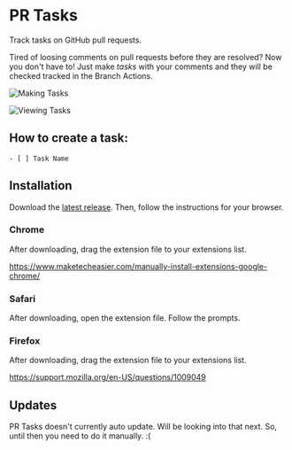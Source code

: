 # PR Tasks

Track tasks on GitHub pull requests.

Tired of loosing comments on pull requests before they are resolved? Now you don't
have to! Just make *tasks* with your comments and they will be checked tracked in the
Branch Actions.

![Making Tasks](http://d.pr/i/1O3D.png)

![Viewing Tasks](http://d.pr/i/1han9.png)


## How to create a task:

```
- [ ] Task Name
```

## Installation

Download the [latest release](https://github.com/seanhealy/PR-Tasks/releases/latest).
Then, follow the instructions for your browser.

### Chrome

After downloading, drag the extension file to your extensions list.

https://www.maketecheasier.com/manually-install-extensions-google-chrome/

### Safari

After downloading, open the extension file. Follow the prompts.

### Firefox

After downloading, drag the extension file to your extensions list.

https://support.mozilla.org/en-US/questions/1009049

## Updates

PR Tasks doesn't currently auto update. Will be looking into that next. So, until then you need to do it manually. :(
